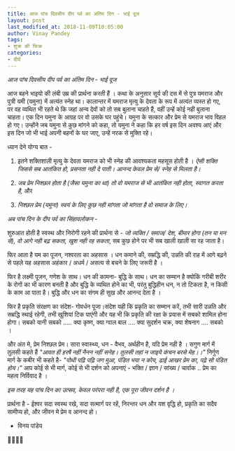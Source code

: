 ```yaml
---
title: आज पांच दिवसीय दीप पर्व का अंतिम दिन - भाई दूज
layout: post
last_modified_at: 2018-11-09T10:05:00
author: Vinay Pandey
tags:
- शुक्र की फिक्र
categories:
- दीर्घ
---
```

*आज पांच दिवसीय दीप पर्व का अंतिम दिन - भाई दूज*

आज बहने भाइयो की लंबी उम्र की प्रार्थना करती हैं । कथा के अनुसार सूर्य की दस में से पुत्र यमराज और पुत्री यमी (यमुना) में अत्यंत स्नेह था। कालान्तर में यमराज मृत्यु के देवता के रूप में अत्यंत व्यस्त हो गए, पर वह व्यथित भी रहते थे कि जहां अन्य देवों को तो सब बुलाना चाहते हैं, वहीं उन्हें कोई नही बुलाना चाहता। एक दिन यमुना के आग्रह पर वो उसके घर पहुंचे। यमुना के सत्कार और प्रेम से यमराज भाव विहल हो गए। उन्होंने जब यमुना से कुछ मांगने को कहा, तो यमुना ने कहा कि हर वर्ष इस दिन अवश्य आएं और इस दिन जो भी भाई अपनी बहनों के घर जाए, उन्हें नरक से मुक्ति रहे। 

ध्यान देने योग्य बात - 
1. इतने शक्तिशाली मृत्यु के देवता यमराज को भी स्नेह की आवश्यकता महसूस होती है । *ऐसी शक्ति जिससे सब आतंकित हो, प्रसनता नही दे पाती। आनन्द केवल प्रेम से/ स्नेह से मिलता है।*
 
2. *जब प्रेम निश्छल होता है (जैसा यमुना का था) तो वो यमराज से भी आतंकित नही होता, स्वागत करता है,* और

3. *निश्छल प्रेम (यमुना) स्वयं के लिए कुछ नही मांगता जो मांगता है वो समाज के लिए।*

*अब पांच दिन के दीप पर्व का सिंहावलोकन -*

शुरुआत होती है स्वस्थ और निरोगी रहने की प्रार्थना से - *जो व्यक्ति / समाज/ देश, बीमार होगा (तन या मन से), वो आगे नही बढ़ सकता, खुश नही रह सकता*, सब कुछ होने पर भी सब खाली खाली सा रह जाता है।

फिर आता है यम का पूजन, नश्वरता का अहसास । धन कमाने की, सम्रद्धि की, उन्नति की राह में आगे बढ़ने से पहले यह अहसास अहंकार / अधर्म / असत्य से बचने के लिए जरूरी है । 

फिर है लक्ष्मी पूजन, गणेश के साथ। धन की कामना- बुद्धि के साथ। धन का सम्मान है क्योकिं गरीबी शरीर के रोगों का भी कारण बनती है और बुद्धि के व्यथित होने का भी, परंतु बुद्धिहीन धन, न तो टिकता है, न किसी के काम आ पाता है। बुद्धि और धन का संगम ही सुख और आनन्द देता है ।

फिर है प्रकृति संरक्षण का संदेश- गोवर्धन पूजा।संदेश यही कि प्रकृति का सम्मान करें,  तभी सारी उन्नति और सम्रद्धि स्थाई रहेगी, तभी खुशियां टिक पाएंगी और यह भी कि प्रकृति की रक्षा के प्रयास में सबको शामिल होना होगा। सबको यानी सबको ..... क्या कृष्ण, क्या ग्वाल बाल .... क्या सुदर्शन चक्र, क्या शेषनाग .... सबको । 

और अंत मे, प्रेम  निश्छल प्रेम। सारा स्वास्थ्य, धन - वैभव, अर्थहीन है, यदि प्रेम नही है । 
सगुण मार्ग में तुलसी कहते हैं
_"आवत ही हरषै नहीं नैनन नहीं सनेह।_
_तुलसी तहां न जाइये कंचन बरसे मेह।।"_
निर्गुण मार्ग के कबीर भी कहते है-
_"पोथी पढ़ि पढ़ि जग मुआ, पंडित भया न कोय,_ 
_ढाई आखर प्रेम का, पढ़े सो पंडित होय।"_
आप कोई से भी मार्ग, कोई से भी दर्शन को अपनाएं - भक्ति / ज्ञान / सांख्य / चार्वाक  .. प्रेम का महत्व निर्विवाद है ।

*इस तरह यह पांच दिन का उत्सव, केवल परंपरा नही है, एक पूरा जीवन दर्शन है ।*

प्रार्थना है -
ईश्वर सदा स्वस्थ रखे, 
सदा सत्मार्ग पर रहें, 
निरन्तर धन और यश वृद्धि हो,
प्रकृति का सदैव सामीप्य हो, 
और जीवन मे प्रेम व आनन्द हो। 

- विनय पांडेय

🙏🌷🌷🙏



